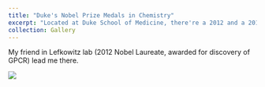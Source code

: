 ```yaml
---
title: "Duke's Nobel Prize Medals in Chemistry"
excerpt: "Located at Duke School of Medicine, there're a 2012 and a 2015 Nobel Prize Medal in Chemistry exhibited<br/>"
collection: Gallery
---
```


My friend in Lefkowitz lab (2012 Nobel Laureate, awarded for discovery of GPCR) lead me there.  



<img src="./medal.jpg" />

